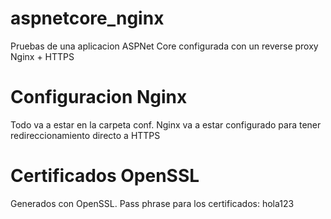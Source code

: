# aspnetcore_nginx
Pruebas de una aplicacion ASPNet Core configurada con un reverse proxy Nginx + HTTPS

# Configuracion Nginx
Todo va a estar en la carpeta conf. Nginx va a estar configurado para tener redireccionamiento directo a HTTPS

# Certificados OpenSSL
Generados con OpenSSL. Pass phrase para los certificados: hola123

